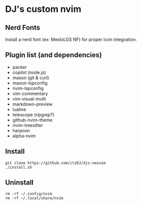 # DJ's custom nvim
## Nerd Fonts
Install a nerd font (ex: MesloLGS NF) for proper icon integration.

## Plugin list (and dependencies)
- packer
- copilot (node.js)
- mason (git & curl)
- mason-lspconfig
- nvim-lspconfig
- vim-commentary
- vim-visual-multi
- markdown-preview
- lualine
- telescope (ripgrep?)
- github-nvim-theme
- nvim-treesitter
- harpoon
- alpha-nvim

## Install
```
git clone https://github.com/itzDJ/djs-neovim
./install.sh
```

## Uninstall
```
rm -rf ~/.config/nvim
rm -rf ~/.local/share/nvim
```
